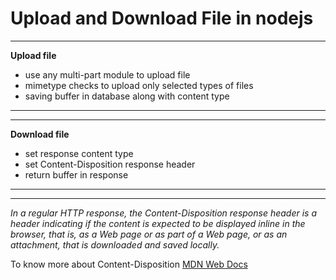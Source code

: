 # Upload and Download File in nodejs

---

**Upload file**

- use any multi-part module to upload file
- mimetype checks to upload only selected types of files
- saving buffer in database along with content type

---

---

**Download file**

- set response content type
- set Content-Disposition response header
- return buffer in response

---

---

_In a regular HTTP response, the Content-Disposition response header is a header indicating if the content is expected to be displayed inline in the browser, that is, as a Web page or as part of a Web page, or as an attachment, that is downloaded and saved locally._

To know more about Content-Disposition [MDN Web Docs](https://developer.mozilla.org/en-US/docs/Web/HTTP/Headers/Content-Disposition)
